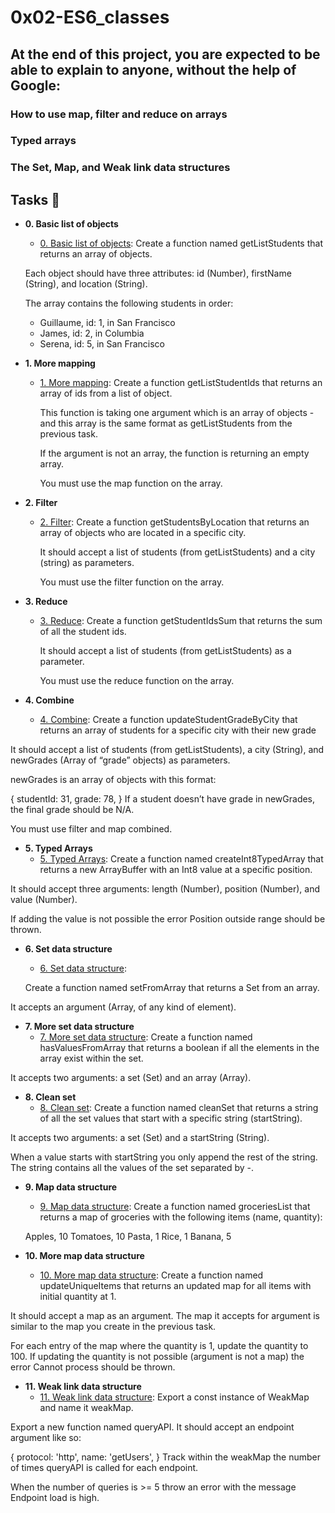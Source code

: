 # 0x02-ES6_classes

## At the end of this project, you are expected to be able to explain to anyone, without the help of Google:
### How to use map, filter and reduce on arrays
### Typed arrays
### The Set, Map, and Weak link data structures

## Tasks :page_with_curl:

* **0. Basic list of objects**
  * [0. Basic list of objects](./0-get_list_students.js):
 Create a function named getListStudents that returns an array of objects.

  Each object should have three attributes: id (Number), firstName (String), and location (String).

  The array contains the following students in order:

  * Guillaume, id: 1, in San Francisco
  * James, id: 2, in Columbia
  * Serena, id: 5, in San Francisco

* **1. More mapping**
  * [1. More mapping](./1-get_list_student_ids.js):
    Create a function getListStudentIds that returns an array of ids from a list of object.

    This function is taking one argument which is an array of objects - and this array is the same format as getListStudents from the previous task.

    If the argument is not an array, the function is returning an empty array.

    You must use the map function on the array.

* **2. Filter**
  * [2. Filter](./2-get_students_by_loc.js):
    Create a function getStudentsByLocation that returns an array of objects who are located in a specific city.

    It should accept a list of students (from getListStudents) and a city (string) as parameters.

    You must use the filter function on the array.


* **3. Reduce**
  * [3. Reduce](./3-get_ids_sum.js): 
    Create a function getStudentIdsSum that returns the sum of all the student ids.

    It should accept a list of students (from getListStudents) as a parameter.

    You must use the reduce function on the array.

* **4. Combine**
  * [4. Combine](./4-update_grade_by_city.js):
Create a function updateStudentGradeByCity that returns an array of students for a specific city with their new grade

It should accept a list of students (from getListStudents), a city (String), and newGrades (Array of “grade” objects) as parameters.

newGrades is an array of objects with this format:

  {
    studentId: 31,
    grade: 78,
  }
If a student doesn’t have grade in newGrades, the final grade should be N/A.

You must use filter and map combined.




* **5. Typed Arrays**
  * [5. Typed Arrays](./5-typed_arrays.js):
 Create a function named createInt8TypedArray that returns a new ArrayBuffer with an Int8 value at a specific position.

It should accept three arguments: length (Number), position (Number), and value (Number).

If adding the value is not possible the error Position outside range should be thrown.

* **6. Set data structure**
  * [6. Set data structure](./6-set.js):

   Create a function named setFromArray that returns a Set from an array.

It accepts an argument (Array, of any kind of element).

* **7. More set data structure**
  * [7. More set data structure](./7-has_array_values.js):
    Create a function named hasValuesFromArray that returns a boolean if all the elements in the array exist within the set.

It accepts two arguments: a set (Set) and an array (Array).

* **8. Clean set**
  * [8. Clean set](./8-clean_set.js):
Create a function named cleanSet that returns a string of all the set values that start with a specific string (startString).

It accepts two arguments: a set (Set) and a startString (String).

When a value starts with startString you only append the rest of the string. The string contains all the values of the set separated by -.

* **9. Map data structure**
  * [9. Map data structure](./9-groceries_list.js):
  Create a function named groceriesList that returns a map of groceries with the following items (name, quantity):

  Apples, 10
  Tomatoes, 10
  Pasta, 1
  Rice, 1
  Banana, 5

* **10. More map data structure**
  * [10. More map data structure](./10-update_uniq_items.js):
 Create a function named updateUniqueItems that returns an updated map for all items with initial quantity at 1.

It should accept a map as an argument. The map it accepts for argument is similar to the map you create in the previous task.

For each entry of the map where the quantity is 1, update the quantity to 100. If updating the quantity is not possible (argument is not a map) the error Cannot process should be thrown.


* **11. Weak link data structure**
  * [11. Weak link data structure](./100-weak.js):
  Export a const instance of WeakMap and name it weakMap.

Export a new function named queryAPI. It should accept an endpoint argument like so:

  {
    protocol: 'http',
    name: 'getUsers',
  }
Track within the weakMap the number of times queryAPI is called for each endpoint.

When the number of queries is >= 5 throw an error with the message Endpoint load is high.